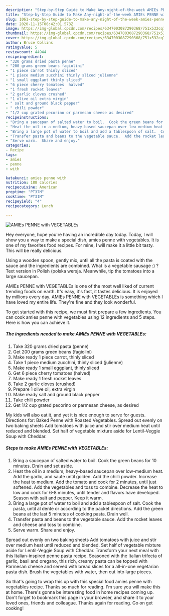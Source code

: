 ```yaml
---
description: "Step-by-Step Guide to Make Any-night-of-the-week AMIEs PENNE with VEGETABLEs"
title: "Step-by-Step Guide to Make Any-night-of-the-week AMIEs PENNE with VEGETABLEs"
slug: 1061-step-by-step-guide-to-make-any-night-of-the-week-amies-penne-with-vegetables
date: 2020-11-15T06:42:01.573Z
image: https://img-global.cpcdn.com/recipes/6347003087290368/751x532cq70/amies-penne-with-vegetables-recipe-main-photo.jpg
thumbnail: https://img-global.cpcdn.com/recipes/6347003087290368/751x532cq70/amies-penne-with-vegetables-recipe-main-photo.jpg
cover: https://img-global.cpcdn.com/recipes/6347003087290368/751x532cq70/amies-penne-with-vegetables-recipe-main-photo.jpg
author: Bruce Collins
ratingvalue: 5
reviewcount: 44944
recipeingredient:
- "320 grams dried pasta penne"
- "200 grams green beans fagiolini"
- "1 piece carrot thinly sliced"
- "1 piece medium zucchini thinly sliced julienne"
- "1 small eggplant thinly sliced"
- "6 piece cherry tomatoes  halved"
- "1 fresh rocket leaves"
- "2 garlic cloves crushed"
- "1 olive oil extra virgin"
- " salt and ground black pepper"
- " chili powder"
- "1/2 cup grated pecorino or parmesan cheese as desired"
recipeinstructions:
- "Bring a saucepan of salted water to boil.  Cook the green beans for 10 minutes. Drain and set aside."
- "Heat the oil in a medium, heavy-based saucepan over low-medium heat.  Add the garlic, and saute until golden. Add the chilli powder. Increase the heat to medium.   Add the tomato and cook for 2 minutes, until just softened.  Add the vegetables and toss to combine.   Decrease the heat to low and cook for 6-8 minutes, until tender and flavors have developed.  Season with salt and pepper.  Keep it warm."
- "Bring a large pot of water to boil and add a tablespoon of salt.  Cook the pasta, until al dente or according to the packet directions.  Add the green beans at the last 5 minutes of cooking pasta.  Drain well."
- "Transfer pasta and beans to the vegetable sauce.  Add the rocket leaves and cheese and toss to combine."
- "Serve warm.  Share and enjoy."
categories:
- Recipe
tags:
- amies
- penne
- with

katakunci: amies penne with 
nutrition: 188 calories
recipecuisine: American
preptime: "PT37M"
cooktime: "PT31M"
recipeyield: "4"
recipecategory: Lunch

---
```



![AMIEs PENNE with VEGETABLEs](https://img-global.cpcdn.com/recipes/6347003087290368/751x532cq70/amies-penne-with-vegetables-recipe-main-photo.jpg)

Hey everyone, hope you're having an incredible day today. Today, I will show you a way to make a special dish, amies penne with vegetables. It is one of my favorites food recipes. For mine, I will make it a little bit tasty. This will be really delicious.

Using a wooden spoon, gently mix, until all the pasta is coated with the sauce and the ingredients are combined. What is a vegetable sausage :) ? Text version in Polish (polska wersja. Meanwhile, tip the tomatoes into a large saucepan.

AMIEs PENNE with VEGETABLEs is one of the most well liked of current trending foods on earth. It's easy, it's fast, it tastes delicious. It is enjoyed by millions every day. AMIEs PENNE with VEGETABLEs is something which I have loved my entire life. They're fine and they look wonderful.


To get started with this recipe, we must first prepare a few ingredients. You can cook amies penne with vegetables using 12 ingredients and 5 steps. Here is how you can achieve it.

<!--inarticleads1-->

##### The ingredients needed to make AMIEs PENNE with VEGETABLEs:

1. Take 320 grams dried pasta (penne)
1. Get 200 grams green beans (fagiolini)
1. Make ready 1 piece carrot, thinly sliced
1. Take 1 piece medium zucchini, thinly sliced (julienne)
1. Make ready 1 small eggplant, thinly sliced
1. Get 6 piece cherry tomatoes  (halved)
1. Make ready 1 fresh rocket leaves
1. Take 2 garlic cloves (crushed)
1. Prepare 1 olive oil, extra virgin
1. Make ready  salt and ground black pepper
1. Take  chili powder
1. Get 1/2 cup grated pecorino or parmesan cheese, as desired


My kids will also eat it, and yet it is nice enough to serve for guests. Directions for: Baked Penne with Roasted Vegetables. Spread out evenly on two baking sheets Add tomatoes with juice and stir over medium heat until reduced and blended. Set half of vegetable mixture aside for Lentil-Veggie Soup with Cheddar. 

<!--inarticleads2-->

##### Steps to make AMIEs PENNE with VEGETABLEs:

1. Bring a saucepan of salted water to boil.  Cook the green beans for 10 minutes. Drain and set aside.
1. Heat the oil in a medium, heavy-based saucepan over low-medium heat.  Add the garlic, and saute until golden. Add the chilli powder. Increase the heat to medium.   Add the tomato and cook for 2 minutes, until just softened.  Add the vegetables and toss to combine.   Decrease the heat to low and cook for 6-8 minutes, until tender and flavors have developed.  Season with salt and pepper.  Keep it warm.
1. Bring a large pot of water to boil and add a tablespoon of salt.  Cook the pasta, until al dente or according to the packet directions.  Add the green beans at the last 5 minutes of cooking pasta.  Drain well.
1. Transfer pasta and beans to the vegetable sauce.  Add the rocket leaves and cheese and toss to combine.
1. Serve warm.  Share and enjoy.


Spread out evenly on two baking sheets Add tomatoes with juice and stir over medium heat until reduced and blended. Set half of vegetable mixture aside for Lentil-Veggie Soup with Cheddar. Transform your next meal with this Italian-inspired penne pasta recipe. Seasoned with the Italian trifecta of garlic, basil and oregano, this rich, creamy pasta can be topped with Parmesan cheese and served with bread slices for a all-in-one vegetarian pasta dish. Brush the vegetables with water, then cut into large pieces. 

So that's going to wrap this up with this special food amies penne with vegetables recipe. Thanks so much for reading. I'm sure you will make this at home. There's gonna be interesting food in home recipes coming up. Don't forget to bookmark this page in your browser, and share it to your loved ones, friends and colleague. Thanks again for reading. Go on get cooking!
